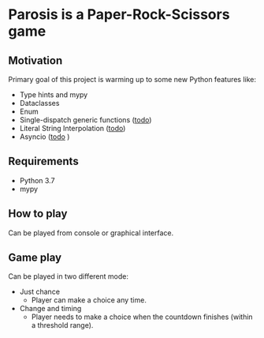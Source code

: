 Parosis is a Paper-Rock-Scissors game
=====================================================

Motivation
----------

Primary goal of this project is warming up to some new Python features like:

- Type hints and mypy
- Dataclasses
- Enum
- Single-dispatch generic functions ([todo](https://www.python.org/dev/peps/pep-0443/))
- Literal String Interpolation ([todo](https://www.python.org/dev/peps/pep-0498/))
- Asyncio ([todo](https://github.com/timofurrer/awesome-asyncio#web-frameworks) )

Requirements
------------

- Python 3.7
- mypy

How to play
-----------

Can be played from console or graphical interface.

Game play
---------

Can be played in two different mode:

- Just chance
  - Player can make a choice any time.
- Change and timing
  - Player needs to make a choice when the countdown finishes (within a threshold range).